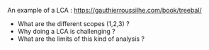 An example of a LCA : https://gauthierroussilhe.com/book/treebal/

* What are the different scopes (1,2,3) ?
* Why doing a LCA is challenging ?
* What are the limits of this kind of analysis ?

